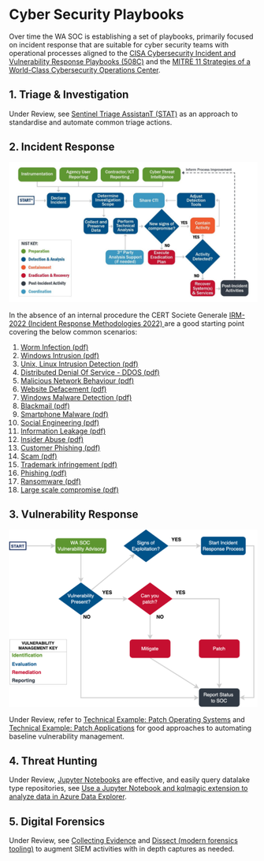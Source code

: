 # Cyber Security Playbooks

Over time the WA SOC is establishing a set of playbooks, primarily focused on incident response that are suitable for cyber security teams with operational processes aligned to the [CISA Cybersecurity Incident and Vulnerability Response Playbooks (508C)](pdfs/Federal_Government_Cybersecurity_Incident_and_Vulnerability_Response_Playbooks_508C.pdf) and the [MITRE 11 Strategies of a World-Class Cybersecurity Operations Center](pdfs/11-strategies-of-a-world-class-cybersecurity-operations-center.pdf).

## 1. Triage & Investigation

Under Review, see [Sentinel Triage AssistanT (STAT)](https://github.com/briandelmsft/SentinelAutomationModules/blob/main/Docs/readme.md) as an approach to standardise and automate common triage actions.

## 2. Incident Response

![Incident Response](../images/incidentresponse.png)

In the absence of an internal procedure the CERT Societe Generale [IRM-2022 (Incident Response Methodologies 2022)
](https://github.com/wagov/IRM/tree/main/EN) are a good starting point covering the below common scenarios:

1. [Worm Infection (pdf)](https://github.com/wagov/IRM/raw/main/EN/IRM-1-WormInfection.pdf)
2. [Windows Intrusion (pdf)](https://github.com/wagov/IRM/raw/main/EN/IRM-2-WindowsIntrusion.pdf)
3. [Unix, Linux Intrusion Detection (pdf)](https://github.com/wagov/IRM/raw/main/EN/IRM-3-UnixLinuxIntrusionDetection.pdf)
4. [Distributed Denial Of Service - DDOS (pdf)](https://github.com/wagov/IRM/raw/main/EN/IRM-4-DDOS.pdf)
5. [Malicious Network Behaviour (pdf)](https://github.com/wagov/IRM/raw/main/EN/IRM-5-MaliciousNetworkBehaviour.pdf)
6. [Website Defacement (pdf)](https://github.com/wagov/IRM/raw/main/EN/IRM-6-Website-Defacement.pdf)
7. [Windows Malware Detection (pdf)](https://github.com/wagov/IRM/raw/main/EN/IRM-7-WindowsMalwareDetection.pdf)
8. [Blackmail (pdf)](https://github.com/wagov/IRM/raw/main/EN/IRM-8-Blackmail.pdf)
9. [Smartphone Malware (pdf)](https://github.com/wagov/IRM/raw/main/EN/IRM-9-SmartphoneMalware.pdf)
10. [Social Engineering (pdf)](https://github.com/wagov/IRM/raw/main/EN/IRM-10-SocialEngineering.pdf)
11. [Information Leakage (pdf)](https://github.com/wagov/IRM/raw/main/EN/IRM-11-InformationLeakage.pdf)
12. [Insider Abuse (pdf)](https://github.com/wagov/IRM/raw/main/EN/IRM-12-InsiderAbuse.pdf)
13. [Customer Phishing (pdf)](https://github.com/wagov/IRM/raw/main/EN/IRM-13-Customer_Phishing.pdf)
14. [Scam (pdf)](https://github.com/wagov/IRM/raw/main/EN/IRM-14-Scam.pdf)
15. [Trademark infringement (pdf)](https://github.com/wagov/IRM/raw/main/EN/IRM-15-Trademark%20infringement.pdf)
16. [Phishing (pdf)](https://github.com/wagov/IRM/raw/main/EN/IRM-16-Phishing.pdf)
17. [Ransomware (pdf)](https://github.com/wagov/IRM/raw/main/EN/IRM-17-Ransomware.pdf)
18. [Large scale compromise (pdf)](https://github.com/wagov/IRM/raw/main/EN/IRM-18-Large_scale_compromise.pdf)

## 3. Vulnerability Response

![Vulnerability Response](../images/vulnerabilityresponse.png)

Under Review, refer to [Technical Example: Patch Operating Systems](https://www.cyber.gov.au/acsc/view-all-content/publications/technical-example-patch-operating-systems) and [Technical Example: Patch Applications](https://www.cyber.gov.au/acsc/view-all-content/publications/technical-example-patch-applications) for good approaches to automating baseline vulnerability management.

## 4. Threat Hunting

Under Review, [Jupyter Notebooks](https://github.com/github/codespaces-jupyter) are effective, and easily query datalake type repositories, see [Use a Jupyter Notebook and kqlmagic extension to analyze data in Azure Data Explorer](https://learn.microsoft.com/en-us/azure/data-explorer/kqlmagic).

## 5. Digital Forensics

Under Review, see [Collecting Evidence](collecting-evidence.md) and [Dissect (modern forensics tooling)](https://docs.dissect.tools/en/latest/index.html) to augment SIEM activities with in depth captures as needed.
